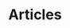 ---
layout: home
permalink: /articles/index.html
title: "Articles"
tags: [blog, articles, posts, thedreamcatcher4, instagram, quotes]
---